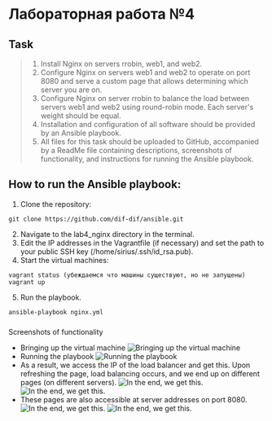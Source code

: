 # Лабораторная работа №4

## Task
>1. Install Nginx on servers rrobin, web1, and web2.
>2. Configure Nginx on servers web1 and web2 to operate on port 8080 and serve a custom page that allows determining which server you are on.
>3. Configure Nginx on server rrobin to balance the load between servers web1 and web2 using round-robin mode. Each server's weight should be equal.
>4. Installation and configuration of all software should be provided by an Ansible playbook.
>5. All files for this task should be uploaded to GitHub, accompanied by a ReadMe file containing descriptions, screenshots of functionality, and instructions for running the Ansible playbook.


## How to run the Ansible playbook:

1. Clone the repository:
``` 
git clone https://github.com/dif-dif/ansible.git 
```
2. Navigate to the lab4_nginx directory in the terminal.
3. Edit the IP addresses in the Vagrantfile (if necessary) and set the path to your public SSH key (/home/sirius/.ssh/id_rsa.pub).
4. Start the virtual machines:
```
vagrant status (убеждаемся что машины существуют, но не запущены)
vagrant up
```
5. Run the playbook.
```
ansible-playbook nginx.yml
```

### 
Screenshots of functionality
- Bringing up the virtual machine
![Bringing up the virtual machine](https://github.com/dif-dif/ansible/blob/master/pictures/lab4_0.png)
- Running the playbook
![Running the playbook](https://github.com/dif-dif/ansible/blob/master/pictures/lab4_2.png)
- As a result, we access the IP of the load balancer and get this. Upon refreshing the page, load balancing occurs, and we end up on different pages (on different servers).
![In the end, we get this.](https://github.com/dif-dif/ansible/blob/master/pictures/lab4_113.1.png)
![In the end, we get this.](https://github.com/dif-dif/ansible/blob/master/pictures/lab4_113.2.png)
- These pages are also accessible at server addresses on port 8080.
![In the end, we get this.](https://github.com/dif-dif/ansible/blob/master/pictures/lab4_111.png)
![In the end, we get this.](https://github.com/dif-dif/ansible/blob/master/pictures/lab4_112.png)
